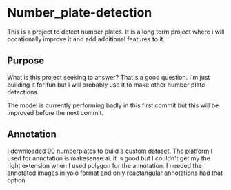 # Number_plate-detection

This is a project to detect number plates. It is a long term project where i will occationally improve it and add additional features to it.

## Purpose
What is this project seeking to answer?
That's a good question. I'm just building it for fun but i will probably use it to make other number plate detections.

The model is currently performing badly in this first commit but this will be improved before the next commit.


## Annotation
I downloaded 90 numberplates to build a custom dataset. The platform I used for annotation is makesense.ai. it is good but I couldn't get my the right extension when I used polygon for the annotation. I needed the annotated images in yolo format and only reactangular annotations had that option.


